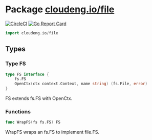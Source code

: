# Package [cloudeng.io/file](https://pkg.go.dev/cloudeng.io/file?tab=doc)
[![CircleCI](https://circleci.com/gh/cloudengio/go.gotools.svg?style=svg)](https://circleci.com/gh/cloudengio/go.gotools) [![Go Report Card](https://goreportcard.com/badge/cloudeng.io/file)](https://goreportcard.com/report/cloudeng.io/file)

```go
import cloudeng.io/file
```


## Types
### Type FS
```go
type FS interface {
	fs.FS
	OpenCtx(ctx context.Context, name string) (fs.File, error)
}
```
FS extends fs.FS with OpenCtx.

### Functions

```go
func WrapFS(fs fs.FS) FS
```
WrapFS wraps an fs.FS to implement file.FS.







